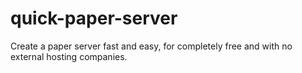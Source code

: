 # quick-paper-server
 Create a paper server fast and easy, for completely free and with no external hosting companies.
